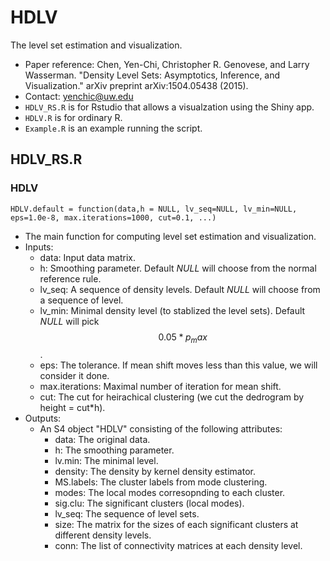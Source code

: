 # HDLV
The level set estimation and visualization. 

- Paper reference: Chen, Yen-Chi, Christopher R. Genovese, and Larry Wasserman. "Density Level Sets: Asymptotics, Inference, and Visualization." arXiv preprint arXiv:1504.05438 (2015).
- Contact: yenchic@uw.edu
- `HDLV_RS.R` is for Rstudio that allows a visualzation using the Shiny app.
- `HDLV.R` is for ordinary R. 
- `Example.R` is an example running the script.

## HDLV_RS.R
### HDLV
`HDLV.default = function(data,h = NULL, lv_seq=NULL, lv_min=NULL, eps=1.0e-8, max.iterations=1000, cut=0.1, ...)`

- The main function for computing level set estimation and visualization.
- Inputs:
  - data: Input data matrix.
  - h: Smoothing parameter. Default *NULL* will choose from the normal reference rule.
  - lv_seq: A sequence of density levels. Default *NULL* will choose from a sequence of level.
  - lv_min: Minimal density level (to stablized the level sets). Default *NULL* will pick $$0.05*p_max$$.
  - eps: The tolerance. If mean shift moves less than this value, we will consider it done.
  - max.iterations: Maximal number of iteration for mean shift.
  - cut: The cut for heirachical clustering (we cut the dedrogram by height = cut*h).
- Outputs:
  - An S4 object "HDLV" consisting of the following attributes:
    - data: The original data.
    - h: The smoothing parameter.
    - lv.min: The minimal level.
    - density: The density by kernel density estimator.
    - MS.labels: The cluster labels from mode clustering.
    - modes: The local modes corresopnding to each cluster.
    - sig.clu: The significant clusters (local modes).
    - lv_seq: The sequence of level sets.
    - size: The matrix for the sizes of each significant clusters at different density levels.
    - conn: The list of connectivity matrices at each density level.


